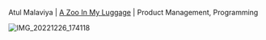 Atul Malaviya | [A Zoo In My Luggage](https://www.penguin.co.uk/books/392/3920/a-zoo-in-my-luggage/9780241955826.html) | Product Management, Programming
 
![IMG_20221226_174118](https://user-images.githubusercontent.com/6857119/231309261-f7c726c7-4c33-484f-9c55-a3e619f6fada.jpg)
